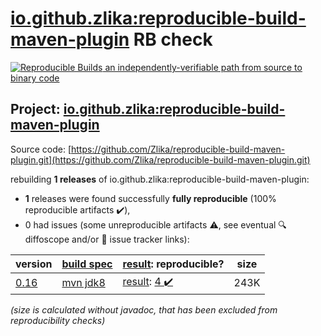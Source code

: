 [io.github.zlika:reproducible-build-maven-plugin](https://search.maven.org/artifact/io.github.zlika/reproducible-build-maven-plugin/) RB check
=======

[![Reproducible Builds](https://reproducible-builds.org/images/logos/rb.svg) an independently-verifiable path from source to binary code](https://reproducible-builds.org/)

## Project: [io.github.zlika:reproducible-build-maven-plugin](https://search.maven.org/artifact/io.github.zlika/reproducible-build-maven-plugin/)

Source code: [https://github.com/Zlika/reproducible-build-maven-plugin.git](https://github.com/Zlika/reproducible-build-maven-plugin.git)

rebuilding **1 releases** of io.github.zlika:reproducible-build-maven-plugin:
- **1** releases were found successfully **fully reproducible** (100% reproducible artifacts :heavy_check_mark:),
- 0 had issues (some unreproducible artifacts :warning:, see eventual :mag: diffoscope and/or :memo: issue tracker links):

| version | [build spec](/BUILDSPEC.md) | [result](https://reproducible-builds.org/docs/jvm/): reproducible? | size |
| -- | --------- | ------ | -- |
| [0.16](https://search.maven.org/artifact/io.github.zlika/reproducible-build-maven-plugin/0.16/pom) | [mvn jdk8](reproducible-build-maven-plugin-0.16.buildspec) | [result](reproducible-build-maven-plugin-0.16.buildinfo): [4 :heavy_check_mark: ](reproducible-build-maven-plugin-0.16.buildcompare) | 243K |

<i>(size is calculated without javadoc, that has been excluded from reproducibility checks)</i>
